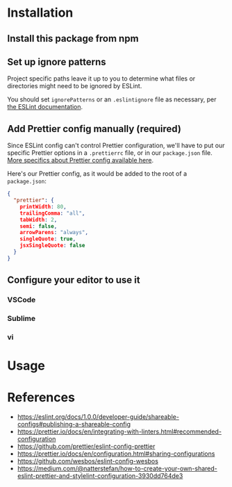 # Installation

## Install this package from npm

## Set up ignore patterns

Project specific paths leave it up to you to determine what files or
directories might need to be ignored by ESLint.

You should set `ignorePatterns` or an `.eslintignore` file as necessary, per [the ESLint documentation](https://eslint.org/docs/user-guide/configuring#ignorepatterns-in-config-files).


## Add Prettier config manually (required)

Since ESLint config can't control Prettier configuration, we'll have to put
our specific Prettier options in a `.prettierrc` file, or in our `package.json`
file. [More specifics about Prettier config available here](https://prettier.io/docs/en/configuration.html).

Here's our Prettier config, as it would be added to the root of a `package.json`:

```json
{
  "prettier": {
    printWidth: 80,
    trailingComma: "all",
    tabWidth: 2,
    semi: false,
    arrowParens: "always",
    singleQuote: true,
    jsxSingleQuote: false
  }
}
```


## Configure your editor to use it

### VSCode
### Sublime
### vi


# Usage


# References

 * https://eslint.org/docs/1.0.0/developer-guide/shareable-configs#publishing-a-shareable-config
 * https://prettier.io/docs/en/integrating-with-linters.html#recommended-configuration
 * https://github.com/prettier/eslint-config-prettier
 * https://prettier.io/docs/en/configuration.html#sharing-configurations
 * https://github.com/wesbos/eslint-config-wesbos
 * https://medium.com/@natterstefan/how-to-create-your-own-shared-eslint-prettier-and-stylelint-configuration-3930dd764de3
